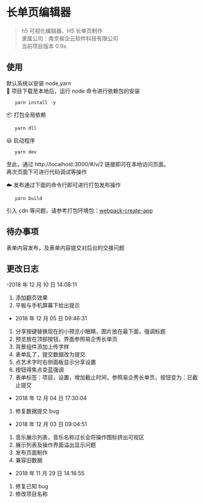 # 长单页编辑器

> h5 可视化编辑器、H5 长单页制作  
> 隶属公司：南京易企云软件科技有限公司  
> 当前项目版本 0.9x

## 使用

默认系统以安装 node,yarn  
🚚 项目下载至本地后，运行 node 命令进行依赖包的安装

```npm
   yarn install -y
```

📦 打包全局依赖

```npm
   yarn dll
```

😃 启动程序

```npm
   yarn dev
```

至此，通过 http://localhost:3000/#/v/2 链接即可在本地访问页面。  
再次页面下可进行代码调试等操作

☁️ 发布通过下面的命令行即可进行打包发布操作

```npm
   yarn build
```

引入 cdn 等问题，请参考打包环境包：[webpack-create-app](https://github.com/AntoninSorrento/webpack-create-app)

## 待办事项

表单内容发布，及表单内容提交对后台的交接问题

## 更改日志

-2018 年 12 月 10 日 14:08:11

1. 添加翻页效果
2. 平板与手机屏幕下给出提示

- 2018 年 12 月 05 日 09:46:31

1.  分享按键替换现在的小预览小眼睛，图片放在最下面，强调标题
2.  预览放在顶部按钮，界面参照易企秀长单页
3.  背景组件添加上传字样
4.  表单乱了，提交数据改为提交
5.  点艺术字时右侧面板显示分享设置
6.  按钮得焦点变蓝强调
7.  表单标签：项目，设置，增加截止时间，参照易企秀长单页，按钮变为：已截止提交

- 2018 年 12 月 04 日 17:30:04

1. 修复数据提交 bug

- 2018 年 12 月 03 日 09:04:51

1. 音乐展示列表，音乐名称过长会将操作图标挤出可视区
2. 展示列表及操作界面溢出显示问题
3. 发布页面制作
4. 兼容旧数据

- 2018 年 11 月 29 日 14:16:55

1. 修复已知 bug
2. 修改项目名称
